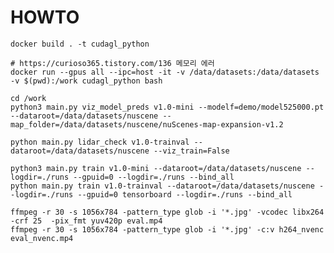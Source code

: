 # HOWTO

    docker build . -t cudagl_python

    # https://curioso365.tistory.com/136 메모리 에러
    docker run --gpus all --ipc=host -it -v /data/datasets:/data/datasets -v $(pwd):/work cudagl_python bash

    cd /work
    python3 main.py viz_model_preds v1.0-mini --modelf=demo/model525000.pt --dataroot=/data/datasets/nuscene --map_folder=/data/datasets/nuscene/nuScenes-map-expansion-v1.2

    python main.py lidar_check v1.0-trainval --dataroot=/data/datasets/nuscene --viz_train=False

    python3 main.py train v1.0-mini --dataroot=/data/datasets/nuscene --logdir=./runs --gpuid=0 --logdir=./runs --bind_all
    python main.py train v1.0-trainval --dataroot=/data/datasets/nuscene --logdir=./runs --gpuid=0 tensorboard --logdir=./runs --bind_all

    ffmpeg -r 30 -s 1056x784 -pattern_type glob -i '*.jpg' -vcodec libx264 -crf 25  -pix_fmt yuv420p eval.mp4
    ffmpeg -r 30 -s 1056x784 -pattern_type glob -i '*.jpg' -c:v h264_nvenc eval_nvenc.mp4



